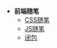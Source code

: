 - **前端随笔**
   - [CSS随笔](FrontEnd/前端随笔/CSS随笔.md)
   - [JS随笔](FrontEnd/前端随笔/JS随笔.md)
   - [闭包](FrontEnd/前端随笔/闭包.md)

